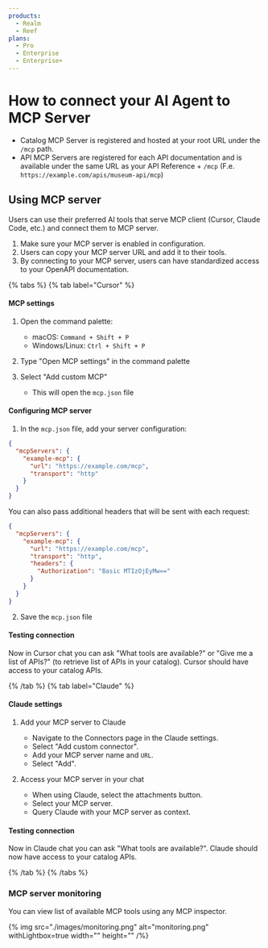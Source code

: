 ```yaml
---
products:
  - Realm
  - Reef
plans:
  - Pro
  - Enterprise
  - Enterprise+
---
```


# How to connect your AI Agent to MCP Server

- Catalog MCP Server is registered and hosted at your root URL under the `/mcp` path.
- API MCP Servers are registered for each API documentation and is available under the same URL as your API Reference + `/mcp` (F.e. `https://example.com/apis/museum-api/mcp`)

## Using MCP server

Users can use their preferred AI tools that serve MCP client (Cursor, Claude Code, etc.) and connect them to MCP server.

1. Make sure your MCP server is enabled in configuration.
2. Users can copy your MCP server URL and add it to their tools.
3. By connecting to your MCP server, users can have standardized access to your OpenAPI documentation.

{% tabs %}
  {% tab label="Cursor" %}

#### MCP settings

1. Open the command palette:
   - macOS: `Command + Shift + P`
   - Windows/Linux: `Ctrl + Shift + P`

2. Type "Open MCP settings" in the command palette

3. Select "Add custom MCP"
   - This will open the `mcp.json` file

#### Configuring MCP server

1. In the `mcp.json` file, add your server configuration:
```json
{
  "mcpServers": {
    "example-mcp": {
      "url": "https://example.com/mcp",
      "transport": "http"
    }
  }
}
```

You can also pass additional headers that will be sent with each request:

```json
{
  "mcpServers": {
    "example-mcp": {
      "url": "https://example.com/mcp",
      "transport": "http",
      "headers": {
        "Authorization": "Basic MTIzOjEyMw=="
      }
    }
  }
}
```

2. Save the `mcp.json` file

#### Testing connection

Now in Cursor chat you can ask "What tools are available?" or "Give me a list of APIs?" (to retrieve list of APIs in your catalog). Cursor should have access to your catalog APIs.

  {% /tab %}
  {% tab label="Claude" %}
#### Claude settings

1. Add your MCP server to Claude
   - Navigate to the Connectors page in the Claude settings.
   - Select "Add custom connector".
   - Add your MCP server name and `URL`.
   - Select "Add".

2. Access your MCP server in your chat
   - When using Claude, select the attachments button.
   - Select your MCP server.
   - Query Claude with your MCP server as context.

#### Testing connection

Now in Claude chat you can ask "What tools are available?". Claude should now have access to your catalog APIs.

  {% /tab %}
{% /tabs %}


### MCP server monitoring

You can view list of available MCP tools using any MCP inspector.

{% img src="./images/monitoring.png" alt="monitoring.png" withLightbox=true width="" height="" /%}
